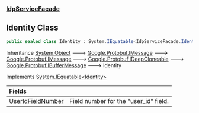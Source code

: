 ### [IdpServiceFacade](../index.md 'IdpServiceFacade')

## Identity Class

```csharp
public sealed class Identity : System.IEquatable<IdpServiceFacade.Identity>
```

Inheritance [System\.Object](https://learn.microsoft.com/en-us/dotnet/api/system.object 'System\.Object') &#129106; [Google\.Protobuf\.IMessage](https://learn.microsoft.com/en-us/dotnet/api/google.protobuf.imessage 'Google\.Protobuf\.IMessage') &#129106; [Google\.Protobuf\.IMessage](https://learn.microsoft.com/en-us/dotnet/api/google.protobuf.imessage 'Google\.Protobuf\.IMessage') &#129106; [Google\.Protobuf\.IDeepCloneable](https://learn.microsoft.com/en-us/dotnet/api/google.protobuf.ideepcloneable 'Google\.Protobuf\.IDeepCloneable') &#129106; [Google\.Protobuf\.IBufferMessage](https://learn.microsoft.com/en-us/dotnet/api/google.protobuf.ibuffermessage 'Google\.Protobuf\.IBufferMessage') &#129106; Identity

Implements [System\.IEquatable&lt;](https://learn.microsoft.com/en-us/dotnet/api/system.iequatable-1 'System\.IEquatable\`1')[Identity](index.md 'IdpServiceFacade\.Identity')[&gt;](https://learn.microsoft.com/en-us/dotnet/api/system.iequatable-1 'System\.IEquatable\`1')

| Fields | |
| :--- | :--- |
| [UserIdFieldNumber](UserIdFieldNumber.md 'IdpServiceFacade\.Identity\.UserIdFieldNumber') | Field number for the "user\_id" field\. |
